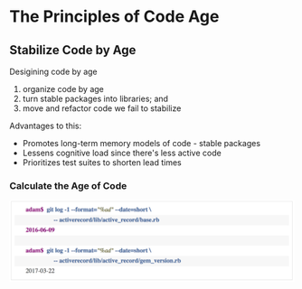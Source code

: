 # The Principles of Code Age

## Stabilize Code by Age

Desigining code by age

1) organize code by age
2) turn stable packages into libraries; and
3) move and refactor code we fail to stabilize

Advantages to this:
- Promotes long-term memory models of code - stable packages
- Lessens cognitive load since there's less active code
- Prioritizes test suites to shorten lead times

### Calculate the Age of Code

![get git log data from a certain date](ch5_git_commands.png "get git log data from a certain date")
